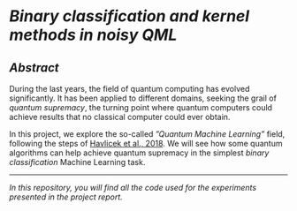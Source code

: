 # **_Binary classification and kernel methods in noisy QML_**
## **_Abstract_**

During the last years, the field of quantum computing has evolved significantly. It has
been applied to different domains, seeking the grail of _quantum supremacy_, the turning
point where quantum computers could achieve results that no classical computer could
ever obtain.

In this project, we explore the so-called _”Quantum Machine Learning”_ field, following
the steps of [Havlicek et al., 2018](https://arxiv.org/abs/1804.11326). We will see how some quantum algorithms can help
achieve quantum supremacy in the simplest _binary classification_ Machine Learning task.

___

_In this repository, you will find all the code used for the experiments presented in the project report._